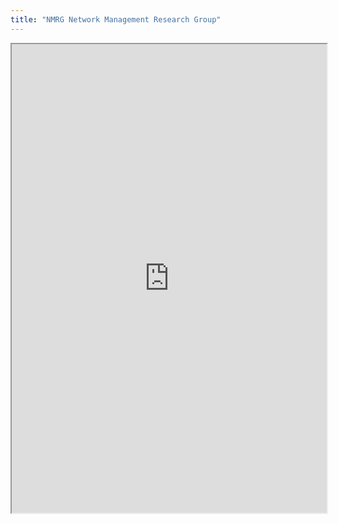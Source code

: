```yaml
---
title: "NMRG Network Management Research Group"
---
```



<iframe height="750" width="100%" src="https://ewelton.github.io/ktest/wiki.html#NMRG%20Network%20Management%20Research%20Group"></iframe>
